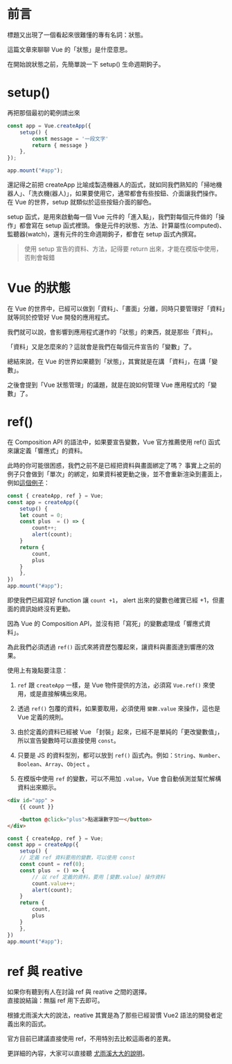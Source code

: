 # 前言

標題又出現了一個看起來很難懂的專有名詞：狀態。

這篇文章來聊聊 Vue 的「狀態」是什麼意思。

在開始說狀態之前，先簡單說一下 setup() 生命週期鉤子。

# setup()

再把那個最初的範例請出來

```js
const app = Vue.createApp({
    setup() {
        const message = '一段文字'
        return { message }
    },
});

app.mount("#app");
```
還記得之前把 createApp 比喻成製造機器人的函式，就如同我們熟知的「掃地機器人」、「洗衣機(器人)」，如果要使用它，通常都會有些按鈕、介面讓我們操作。  
在 Vue 的世界，setup 就類似於這些按鈕介面的腳色。

setup 函式，是用來啟動每一個 Vue 元件的「進入點」，我們對每個元件做的「操作」都會寫在 setup 函式裡頭。
像是元件的狀態、方法、計算屬性(computed)、監聽器(watch)，還有元件的生命週期鉤子，都會在 setup 函式內撰寫。


> 使用 setup 宣告的資料、方法，記得要 return 出來，才能在模版中使用，否則會報錯


# Vue 的狀態
在 Vue 的世界中，已經可以做到「資料」、「畫面」分離，同時只要管理好「資料」就等同於控管好 Vue 開發的應用程式。

我們就可以說，會影響到應用程式運作的「狀態」的東西，就是那些「資料」。

「資料」又是怎麼來的？這就會是我們在每個元件宣告的「變數」了。

總結來說，在 Vue 的世界如果聽到「狀態」，其實就是在講 「資料」，在講「變數」。

之後會提到「Vue 狀態管理」的議題，就是在說如何管理 Vue 應用程式的「變數」了。


# ref()
在 Composition API 的語法中，如果要宣告變數，Vue 官方推薦使用 ref() 函式來讓定義「響應式」的資料。

此時的你可能很困惑，我們之前不是已經把資料與畫面綁定了嗎？
事實上之前的例子只會做到「單次」的綁定，如果資料被更動之後，並不會重新渲染到畫面上，例如[這個例子](https://codepen.io/imall/pen/gOZGzBz)：
```js
const { createApp, ref } = Vue;
const app = createApp({
    setup() {
    let count = 0;
    const plus  = () => {
        count++;
        alert(count);
    }
    return {
        count,
        plus
    }
    },
})
app.mount("#app");
```

即使我們已經寫好 function 讓 `count +1`， alert 出來的變數也確實已經 +1，但畫面的資訊始終沒有更動。

因為 Vue 的 Composition API，並沒有把「寫死」的變數處理成「響應式資料」。

為此我們必須透過 `ref()` 函式來將資歷包覆起來，讓資料與畫面達到響應的效果。

使用上有幾點要注意：

1. `ref` 跟 `createApp` 一樣，是 Vue 物件提供的方法，必須寫 `Vue.ref()` 來使用，或是直接解構出來用。 

2. 透過 `ref()` 包覆的資料，如果要取用，必須使用 `變數.value` 來操作，這也是 Vue 定義的規則。

3. 由於定義的資料已經被 Vue 「封裝」起來，已經不是單純的「更改變數值」，所以宣告變數時可以直接使用 `const`。

4. 只要是 JS 的資料型別，都可以放到 `ref()` 函式內。例如：`String`、`Number`、`Boolean`、`Array`、`Object` 。

5. 在模版中使用 `ref` 的變數，可以不用加 `.value`，Vue 會自動偵測並幫忙解構資料出來顯示。

```html
<div id="app" >
    {{ count }}

    <button @click="plus">點選讓數字加一</button>
</div>
```

```js
const { createApp, ref } = Vue;
const app = createApp({
    setup() {
    // 定義 ref 資料要用的變數，可以使用 const
    const count = ref(0);
    const plus  = () => {
        // 以 ref 定義的資料，要用 [變數.value] 操作資料
        count.value++;
        alert(count);
    }
    return {
        count,
        plus
    }
    },
})
app.mount("#app");
```



# ref 與 reative 

如果你有聽到有人在討論 ref 與 reative 之間的選擇。  
直接說結論：無腦 ref 用下去即可。

根據尤雨溪大大的說法，reative 其實是為了那些已經習慣 Vue2 語法的開發者定義出來的函式。

官方目前已建議直接使用 ref，不用特別去比較這兩者的差異。

更詳細的內容，大家可以直接聽 [尤雨溪大大的說明](https://www.youtube.com/watch?v=e8Wlv4AGJjk)。